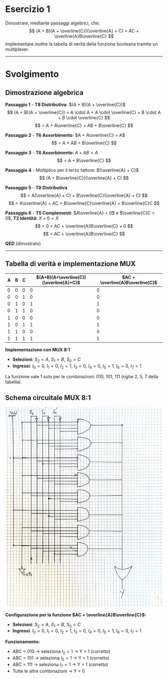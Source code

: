 # Esercizio 1

Dimostrare, mediante passaggi algebrici, che:
$$
(A + B)(A + \overline{C})(\overline{A} + C) = AC + \overline{A}B\overline{C}
$$
Implementare inoltre la tabella di verità della funzione booleana tramite un multiplexer.

---

# Svolgimento

## Dimostrazione algebrica

**Passaggio 1** - **T8 Distributiva**: $(A + B)(A + \overline{C})$
$$
(A + B)(A + \overline{C}) = A \cdot A + A \cdot \overline{C} + B \cdot A + B \cdot \overline{C}
$$
$$
= A + A\overline{C} + AB + B\overline{C}
$$

**Passaggio 2** - **T6 Assorbimento**: $A + A\overline{C} = A$
$$
= A + AB + B\overline{C}
$$

**Passaggio 3** - **T6 Assorbimento**: $A + AB = A$
$$
= A + B\overline{C}
$$

**Passaggio 4** - Moltiplico per il terzo fattore: $(\overline{A} + C)$
$$
(A + B\overline{C})(\overline{A} + C)
$$

**Passaggio 5** - **T8 Distributiva**
$$
= A(\overline{A} + C) + B\overline{C}(\overline{A} + C)
$$
$$
= A\overline{A} + AC + B\overline{C}\overline{A} + B\overline{C}C
$$

**Passaggio 6** - **T5 Complementi**: $A\overline{A} = 0$ e $\overline{C}C = 0$, **T2 Identità**: $X + 0 = X$
$$
= 0 + AC + \overline{A}B\overline{C} + 0
$$
$$
= AC + \overline{A}B\overline{C}
$$

**QED** (dimostrato)

---

## Tabella di verità e implementazione MUX

| A | B | C | $(A+B)(A+\overline{C})(\overline{A}+C)$ | $AC + \overline{A}B\overline{C}$ |
|---|---|---|------------------------------------------|-----------------------------------|
| 0 | 0 | 0 | 0                                        | 0                                 |
| 0 | 0 | 1 | 0                                        | 0                                 |
| 0 | 1 | 0 | 1                                        | 1                                 |
| 0 | 1 | 1 | 0                                        | 0                                 |
| 1 | 0 | 0 | 0                                        | 0                                 |
| 1 | 0 | 1 | 1                                        | 1                                 |
| 1 | 1 | 0 | 0                                        | 0                                 |
| 1 | 1 | 1 | 1                                        | 1                                 |

**Implementazione con MUX 8:1**
- **Selezioni**: $S_2 = A$, $S_1 = B$, $S_0 = C$
- **Ingressi**: $I_0 = 0$, $I_1 = 0$, $I_2 = 1$, $I_3 = 0$, $I_4 = 0$, $I_5 = 1$, $I_6 = 0$, $I_7 = 1$

La funzione vale 1 solo per le combinazioni: 010, 101, 111 (righe 2, 5, 7 della tabella).

## Schema circuitale MUX 8:1

![Schema MUX 8:1](assets/esercizio-1-dimostrazione-algebrica-schema-mux.jpg)

**Configurazione per la funzione $AC + \overline{A}B\overline{C}$:**
- **Selezioni**: $S_2 = A$, $S_1 = B$, $S_0 = C$  
- **Ingressi**: $I_0 = 0$, $I_1 = 0$, $I_2 = 1$, $I_3 = 0$, $I_4 = 0$, $I_5 = 1$, $I_6 = 0$, $I_7 = 1$

**Funzionamento:**
- ABC = 010 → seleziona $I_2 = 1$ → Y = 1 (corretto)
- ABC = 101 → seleziona $I_5 = 1$ → Y = 1 (corretto)
- ABC = 111 → seleziona $I_7 = 1$ → Y = 1 (corretto)
- Tutte le altre combinazioni → Y = 0